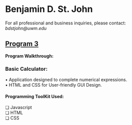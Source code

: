 <h1>Benjamin D. St. John</h1>
For all professional and business inquiries, please contact:<i> bdstjohn@uwm.edu</i>
<h2><a href="https://github.com/sanctusjack/Project-3-Calculator">Program 3</a></h2>
<b>Program Walkthrough:</b>
<h3>Basic Calculator:</h3><p1>
    • Application designed to complete numerical expressions.</i> <br>
    • HTML and CSS for User-friendly GUI Design.<br> </p1>
<h4>Programming ToolKit Used:</h4>
    ❏ Javascript <br>
    ❏ HTML <br>
    ❏ CSS <br>

